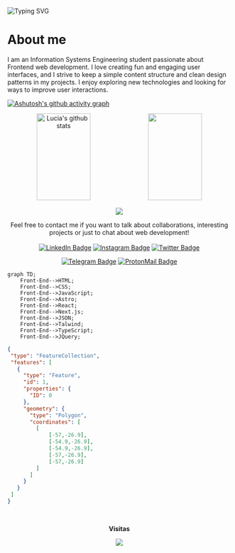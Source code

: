 
![Typing SVG](https://readme-typing-svg.herokuapp.com/?color=ff007f&size=35&center=true&vCenter=true&width=1000&lines=Hello,+I+am+Lucia!)
<h1>About me</h1>
I am an Information Systems Engineering student passionate about Frontend web development. I love creating fun and engaging user interfaces, and I strive to keep a simple content structure and clean design patterns in my projects. I enjoy exploring new technologies and looking for ways to improve user interactions.


<!----------------------------------------------------------------------------------------------->
[![Ashutosh's github activity graph](https://github-readme-activity-graph.vercel.app/graph?username=luciabz&bg_color=0d1117&color=ff007f&line=00b3ff&point=f9fafa&area=true&hide_border=true)](https://github.com/ashutosh00710/github-readme-activity-graph)


<div align="center">  
  <img width="49%" height="195px" src="https://github-readme-stats.vercel.app/api?username=luciabz&show_icons=true&count_private=true&hide_border=true&title_color=ff007f&icon_color=ff007f&text_color=c9d1d9&bg_color=0d1117" alt="Lucia's github stats" /> 
  
  <img width="49%" height="195px" src="https://github-readme-stats.vercel.app/api/top-langs/?username=luciabz&layout=compact&hide_border=true&title_color=ff007f&text_color=ff007f&bg_color=0d1117" />
</div> 

<!--------------------------------------------------------------------------------------------->
<p align="center">
 <img  src="https://github-readme-streak-stats.herokuapp.com?user=luciabz&theme=tokyonight_duo&hide_border=true"
</p>
<!-------------------------------------------------------------------------------------------------->
<p align="center"> Feel free to contact me if you want to talk about collaborations, interesting projects or just to chat about web development!
    <br/><br/><a href="https://www.linkedin.com/in/lucia-b-324a4927a" target="_blank"><img src="https://img.shields.io/badge/-LinkedIn-0A0A0B?logo=linkedin&style=for-the-badge&logoColor=white" alt="LinkedIn Badge" /></a>
    <a href="https://www.instagram.com/lucia_benitez.1/" target="_blank"><img src="https://img.shields.io/badge/-Instagram-0A0A0B?logo=instagram&style=for-the-badge&logoColor=white" alt="Instagram Badge" /></a>
    <a href="https://twitter.com/luciaabtz" target="_blank"><img src="https://img.shields.io/badge/-Twitter-0A0A0B?logo=twitter&style=for-the-badge&logoColor=white" alt="Twitter Badge" /></a>
</p>
<p align="center"><a href="https://t.me/👽" target="_blank"><img src="https://img.shields.io/badge/-Telegram-0A0A0B?logo=telegram&style=for-the-badge&logoColor=white" alt="Telegram Badge" /></a>
    <a href="luciiabz.465@gmail.com" target="_blank"><img src="https://img.shields.io/badge/-ProtonMail-0A0A0B?logo=protonmail&style=for-the-badge&logoColor=white" alt="ProtonMail Badge" /></a>
<p/>

<!----------------------------------------------------------------------------------------------------------->
```mermaid
graph TD;
    Front-End-->HTML;
    Front-End-->CSS;
    Front-End-->JavaScript;
    Front-End-->Astro;
    Front-End-->React;
    Front-End-->Next.js;
    Front-End-->JSON;
    Front-End-->Talwind;
    Front-End-->TypeScript;
    Front-End-->JQuery;
```
```geojson
{
 "type": "FeatureCollection",
 "features": [
   {
     "type": "Feature",
     "id": 1,
     "properties": {
       "ID": 0
     },
     "geometry": {
       "type": "Polygon",
       "coordinates": [
         [
             [-57,-26.9],
             [-54.9,-26.9],
             [-54.9,-26.9],
             [-57,-26.9],
             [-57,-26.9]
         ]
       ]
     }
   }
 ]
}
```
<div align="center">
<br><p align="centre"><b>Visitas</b></p>  
<p align="center"><img align="center" src="https://profile-counter.glitch.me/{luciabz}/count.svg" /></p> 
<br>
</div>


